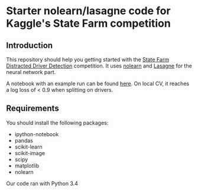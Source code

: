# Starter nolearn/lasagne code for Kaggle's State Farm competition

## Introduction

This repository should help you getting started with the [State Farm Distracted Driver Detection](https://www.kaggle.com/c/state-farm-distracted-driver-detection) competition. It uses [nolearn](https://github.com/dnouri/nolearn) and [Lasagne](https://github.com/Lasagne/Lasagne) for the neural network part.

A notebook with an example run can be found [here](http://nbviewer.jupyter.org/github/ottogroup/statefarm/blob/master/statefarm_getting_started.ipynb). On local CV, it reaches a log loss of < 0.9 when splitting on drivers.

## Requirements

You should install the following packages:

* ipython-notebook
* pandas
* scikit-learn
* scikit-image
* scipy
* matplotlib
* nolearn

Our code ran with Python 3.4
